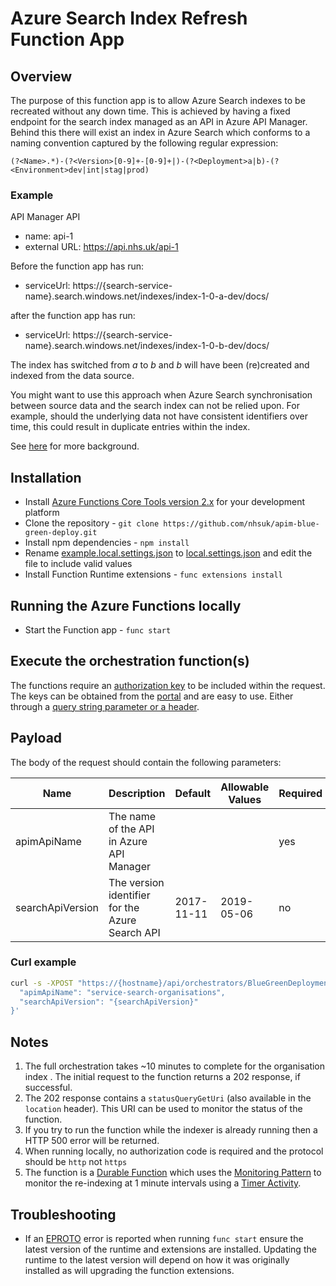 # Azure Search Index Refresh Function App

## Overview

The purpose of this function app is to allow Azure Search indexes to be recreated without any down time. This is achieved by having a fixed endpoint for the search index managed as an API in Azure API Manager. Behind this there will exist an index in Azure Search which conforms to a naming convention captured by the following regular expression:

``` RegEx
(?<Name>.*)-(?<Version>[0-9]+-[0-9]+|)-(?<Deployment>a|b)-(?<Environment>dev|int|stag|prod)
```

### Example

API Manager API

* name: api-1
* external URL: https://api.nhs.uk/api-1

Before the function app has run:

* serviceUrl: https://{search-service-name}.search.windows.net/indexes/index-1-0-a-dev/docs/

after the function app has run:

* serviceUrl: https://{search-service-name}.search.windows.net/indexes/index-1-0-b-dev/docs/

The index has switched from _a_ to _b_ and _b_ will have been (re)created and indexed from the data source.

You might want to use this approach when Azure Search synchronisation between source data and the search index can not be relied upon. For example, should the underlying data not have consistent identifiers over time, this could result in duplicate entries within the index.

See [here](https://docs.microsoft.com/en-us/azure/search/search-howto-reindex#how-to-rebuild-an-index) for more background.

## Installation

* Install
[Azure Functions Core Tools version 2.x](https://docs.microsoft.com/en-us/azure/azure-functions/functions-run-local#install-the-azure-functions-core-tools)
for your development platform
* Clone the repository - `git clone https://github.com/nhsuk/apim-blue-green-deploy.git`
* Install npm dependencies - `npm install`
* Rename [example.local.settings.json](example.local.settings.json) to
  [local.settings.json](local.settings.json) and edit the file to include valid
  values
* Install Function Runtime extensions - `func extensions install`

## Running the Azure Functions locally

* Start the Function app - `func start`

## Execute the orchestration function(s)

The functions require an
[authorization key](https://docs.microsoft.com/en-us/azure/azure-functions/functions-bindings-http-webhook#authorization-keys)
to be included within the request. The keys can be obtained from the
[portal](https://docs.microsoft.com/en-us/azure/azure-functions/functions-bindings-http-webhook#obtaining-keys)
and are easy to use. Either through a
[query string parameter or a header](https://docs.microsoft.com/en-us/azure/azure-functions/functions-bindings-http-webhook#obtaining-keys).

## Payload

The body of the request should contain the following parameters:

| Name | Description | Default | Allowable Values | Required |
|------|-----------|-------------|---------| ---------------- |
| apimApiName | The name of the API in Azure API Manager | | | yes |
| searchApiVersion | The version identifier for the Azure Search API| 2017-11-11 | 2019-05-06 | no |

### Curl example

``` bash
curl -s -XPOST "https://{hostname}/api/orchestrators/BlueGreenDeploymentOrchestrator?code={authorisationkey}" -d '{
  "apimApiName": "service-search-organisations",
  "searchApiVersion": "{searchApiVersion}"
}'
```

## Notes

1. The full orchestration takes ~10 minutes to complete for the organisation index . The initial request to the
function returns a 202 response, if successful.
1. The 202 response contains a `statusQueryGetUri` (also available in the
`location` header). This URI can be used to monitor the status of the function.
1. If you try to run the function while the indexer is already running then a HTTP 500 error will be returned.
1. When running locally, no authorization code is required and the protocol should be `http` not `https`
1. The function is a
[Durable Function](https://docs.microsoft.com/en-us/azure/azure-functions/durable/durable-functions-overview)
which uses the
[Monitoring Pattern](https://docs.microsoft.com/en-us/azure/azure-functions/durable/durable-functions-concepts#monitoring)
to monitor the re-indexing at 1 minute intervals using a
[Timer Activity](https://docs.microsoft.com/en-us/azure/azure-functions/durable/durable-functions-timers).

## Troubleshooting

* If an [EPROTO](https://github.com/Azure/azure-functions-durable-js/issues/28)
  error is reported when running `func start` ensure the latest version of the
  runtime and extensions are installed. Updating the runtime to the latest
  version will depend on how it was originally installed as will upgrading the
  function extensions.
